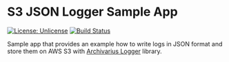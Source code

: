 # S3 JSON Logger Sample App

[![License: Unlicense](https://img.shields.io/badge/license-Unlicense-blue.svg)](http://unlicense.org/)
[![Build Status](https://travis-ci.com/asherepenko/s3-json-logger.svg?branch=master)](https://travis-ci.com/asherepenko/s3-json-logger)

Sample app that provides an example how to write logs in JSON format and store them on AWS S3 with [Archivarius Logger](https://github.com/asherepenko/archivarius-logger) library.
